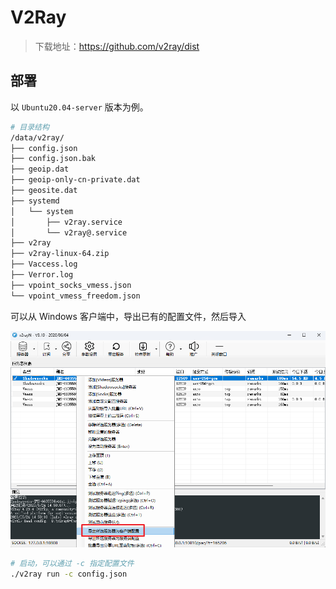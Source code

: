 # V2Ray

> 下载地址：https://github.com/v2ray/dist

## 部署
以 `Ubuntu20.04-server` 版本为例。
```sh
# 目录结构
/data/v2ray/
├── config.json
├── config.json.bak
├── geoip.dat
├── geoip-only-cn-private.dat
├── geosite.dat
├── systemd
│   └── system
│       ├── v2ray.service
│       └── v2ray@.service
├── v2ray
├── v2ray-linux-64.zip
├── Vaccess.log
├── Verror.log
├── vpoint_socks_vmess.json
└── vpoint_vmess_freedom.json
```
可以从 Windows 客户端中，导出已有的配置文件，然后导入

![](https://github.com/danielchan-25/Mind-Palace/blob/main/Services/Network/img/V2Ray-1.png)

```sh
# 启动，可以通过 -c 指定配置文件
./v2ray run -c config.json
